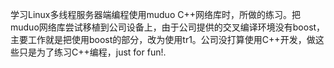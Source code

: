 学习Linux多线程服务器端编程使用muduo C++网络库时，所做的练习。把muduo网络库尝试移植到公司设备上，由于公司提供的交叉编译环境没有boost，主要工作就是把使用boost的部分，改为使用tr1。公司没打算使用C++开发，做这些只是为了练习C++编程，just for fun!.